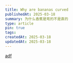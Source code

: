 ```yaml
---
title: Why are bananas curved
publishedAt: 2025-03-18
summary: 为什么香蕉是弯的不是直的
type: article
pin: true
tags: 
createdAt: 2025-03-18
updatedAt: 2025-03-18
---
```

[adf](nyc-chinese-taxi)